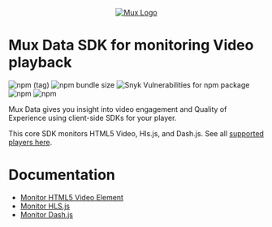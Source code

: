 <p align="center">
  <a href="https://mux.com/">
    <img src="https://avatars.githubusercontent.com/u/16199997?s=200&v=4" alt="Mux Logo">
  </a>
</p>

# Mux Data SDK for monitoring Video playback

![npm (tag)](https://img.shields.io/npm/v/mux-embed/latest)
![npm bundle size](https://img.shields.io/bundlephobia/min/mux-embed)
![Snyk Vulnerabilities for npm package](https://img.shields.io/snyk/vulnerabilities/npm/mux-embed)
![npm](https://img.shields.io/npm/dm/mux-embed)
![npm](https://img.shields.io/npm/dt/mux-embed)

Mux Data gives you insight into video engagement and Quality of Experience using client-side SDKs for your player.

This core SDK monitors HTML5 Video, Hls.js, and Dash.js. See all [supported players here](https://docs.mux.com/guides/data).

# Documentation

- [Monitor HTML5 Video Element](https://docs.mux.com/guides/data/monitor-html5-video-element)
- [Monitor HLS.js](https://docs.mux.com/guides/data/monitor-hls-js)
- [Monitor Dash.js](https://docs.mux.com/guides/data/monitor-dash-js)
